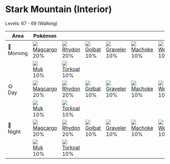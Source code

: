 # Stark Mountain (Interior)
Levels: 67 - 69 (Walking)

Area         | Pokémon                         | &nbsp;                          | &nbsp;                          | &nbsp;                          | &nbsp;                          | &nbsp;                          
---          | ---                             | ---                             | ---                             | ---                             | ---                             | ---                             
🌅<br>Morning | ![][219]<br> [Magcargo]<br> 20%| ![][112]<br> [Rhydon]<br> 20%  | ![][042]<br> [Golbat]<br> 10%  | ![][075]<br> [Graveler]<br> 10%| ![][067]<br> [Machoke]<br> 10% | ![][110]<br> [Weezing]<br> 10% 
&nbsp;       | ![][089]<br> [Muk]<br> 10%     | ![][324]<br> [Torkoal]<br> 10% 
🌞<br>Day     | ![][219]<br> [Magcargo]<br> 20%| ![][112]<br> [Rhydon]<br> 20%  | ![][042]<br> [Golbat]<br> 10%  | ![][075]<br> [Graveler]<br> 10%| ![][067]<br> [Machoke]<br> 10% | ![][110]<br> [Weezing]<br> 10% 
&nbsp;       | ![][089]<br> [Muk]<br> 10%     | ![][324]<br> [Torkoal]<br> 10% 
🌙<br>Night   | ![][219]<br> [Magcargo]<br> 20%| ![][112]<br> [Rhydon]<br> 20%  | ![][042]<br> [Golbat]<br> 10%  | ![][075]<br> [Graveler]<br> 10%| ![][067]<br> [Machoke]<br> 10% | ![][110]<br> [Weezing]<br> 10% 
&nbsp;       | ![][089]<br> [Muk]<br> 10%     | ![][324]<br> [Torkoal]<br> 10% 





[Golbat]: /pokemon_changes/042/
[Machoke]: /pokemon_changes/067/
[Graveler]: /pokemon_changes/075/
[Muk]: /pokemon_changes/089/
[Weezing]: /pokemon_changes/110/
[Rhydon]: /pokemon_changes/112/
[Magcargo]: /pokemon_changes/219/
[Torkoal]: /pokemon_changes/324/
[042]: /img/pokemon/042.png
[067]: /img/pokemon/067.png
[075]: /img/pokemon/075.png
[089]: /img/pokemon/089.png
[110]: /img/pokemon/110.png
[112]: /img/pokemon/112.png
[219]: /img/pokemon/219.png
[324]: /img/pokemon/324.png
